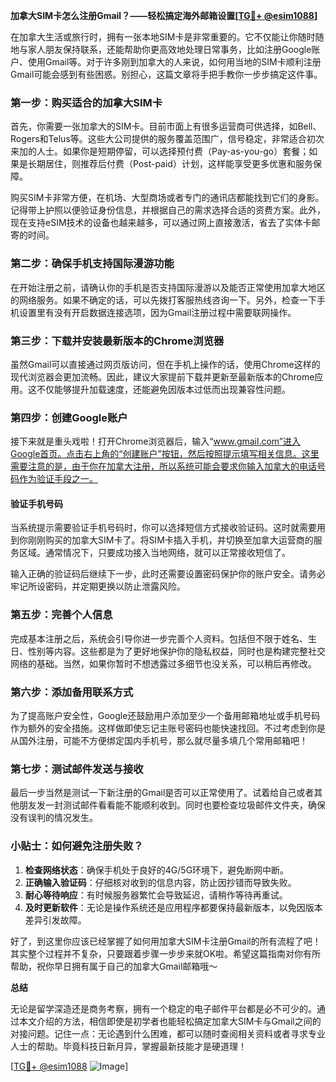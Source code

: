 **加拿大SIM卡怎么注册Gmail？——轻松搞定海外邮箱设置[[TG💪+ @esim1088](https://t.me/s/esim1088)]**

在加拿大生活或旅行时，拥有一张本地SIM卡是非常重要的。它不仅能让你随时随地与家人朋友保持联系，还能帮助你更高效地处理日常事务，比如注册Google账户、使用Gmail等。对于许多刚到加拿大的人来说，如何用当地的SIM卡顺利注册Gmail可能会感到有些困惑。别担心，这篇文章将手把手教你一步步搞定这件事。

### 第一步：购买适合的加拿大SIM卡

首先，你需要一张加拿大的SIM卡。目前市面上有很多运营商可供选择，如Bell、Rogers和Telus等。这些大公司提供的服务覆盖范围广，信号稳定，非常适合初次来加的人士。如果你是短期停留，可以选择预付费（Pay-as-you-go）套餐；如果是长期居住，则推荐后付费（Post-paid）计划，这样能享受更多优惠和服务保障。

购买SIM卡非常方便，在机场、大型商场或者专门的通讯店都能找到它们的身影。记得带上护照以便验证身份信息，并根据自己的需求选择合适的资费方案。此外，现在支持eSIM技术的设备也越来越多，可以通过网上直接激活，省去了实体卡邮寄的时间。

### 第二步：确保手机支持国际漫游功能

在开始注册之前，请确认你的手机是否支持国际漫游以及能否正常使用加拿大地区的网络服务。如果不确定的话，可以先拨打客服热线咨询一下。另外，检查一下手机设置里有没有开启数据连接选项，因为Gmail注册过程中需要联网操作。

### 第三步：下载并安装最新版本的Chrome浏览器

虽然Gmail可以直接通过网页版访问，但在手机上操作的话，使用Chrome这样的现代浏览器会更加流畅。因此，建议大家提前下载并更新至最新版本的Chrome应用。这不仅能够提升加载速度，还能避免因版本过低而出现兼容性问题。

### 第四步：创建Google账户

接下来就是重头戏啦！打开Chrome浏览器后，输入“www.gmail.com”进入Google首页。点击右上角的“创建账户”按钮，然后按照提示填写相关信息。这里需要注意的是，由于你在加拿大注册，所以系统可能会要求你输入加拿大的电话号码作为验证手段之一。

#### 验证手机号码

当系统提示需要验证手机号码时，你可以选择短信方式接收验证码。这时就需要用到你刚刚购买的加拿大SIM卡了。将SIM卡插入手机，并切换至加拿大运营商的服务区域。通常情况下，只要成功接入当地网络，就可以正常接收短信了。

输入正确的验证码后继续下一步，此时还需要设置密码保护你的账户安全。请务必牢记所设密码，并定期更换以防止泄露风险。

### 第五步：完善个人信息

完成基本注册之后，系统会引导你进一步完善个人资料。包括但不限于姓名、生日、性别等内容。这些都是为了更好地保护你的隐私权益，同时也是构建完整社交网络的基础。当然，如果你暂时不想透露过多细节也没关系，可以稍后再修改。

### 第六步：添加备用联系方式

为了提高账户安全性，Google还鼓励用户添加至少一个备用邮箱地址或手机号码作为额外的安全措施。这样做即使忘记主账号密码也能快速找回。不过考虑到你是从国外注册，可能不方便绑定国内手机号，那么就尽量多填几个常用邮箱吧！

### 第七步：测试邮件发送与接收

最后一步当然是测试一下新注册的Gmail是否可以正常使用了。试着给自己或者其他朋友发一封测试邮件看看能不能顺利收到。同时也要检查垃圾邮件文件夹，确保没有误判的情况发生。

### 小贴士：如何避免注册失败？

1. **检查网络状态**：确保手机处于良好的4G/5G环境下，避免断网中断。
2. **正确输入验证码**：仔细核对收到的信息内容，防止因抄错而导致失败。
3. **耐心等待响应**：有时候服务器繁忙会导致延迟，请稍作等待再重试。
4. **及时更新软件**：无论是操作系统还是应用程序都要保持最新版本，以免因版本差异引发故障。

好了，到这里你应该已经掌握了如何用加拿大SIM卡注册Gmail的所有流程了吧！其实整个过程并不复杂，只要跟着步骤一步步来就OK啦。希望这篇指南对你有所帮助，祝你早日拥有属于自己的加拿大Gmail邮箱哦～

**总结**

无论是留学深造还是商务考察，拥有一个稳定的电子邮件平台都是必不可少的。通过本文介绍的方法，相信即使是初学者也能轻松搞定加拿大SIM卡与Gmail之间的对接问题。记住一点：无论遇到什么困难，都可以随时查阅相关资料或者寻求专业人士的帮助。毕竟科技日新月异，掌握最新技能才是硬道理！

[[TG💪+ @esim1088](https://t.me/s/esim1088) ![Image](https://i.postimg.cc/4NQfJmqS/Snipaste-2025-05-13-00-14-12.png)]